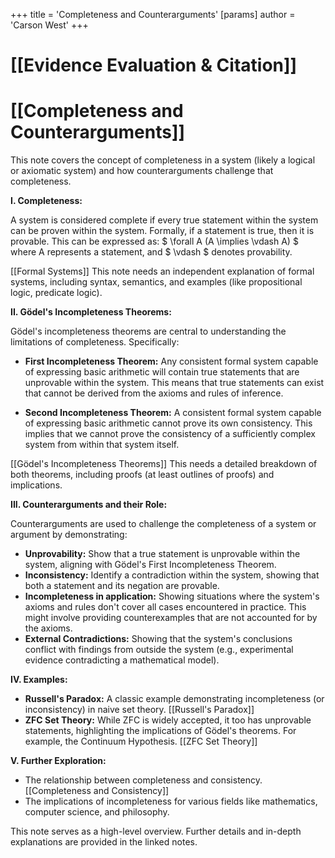 +++
 title = 'Completeness and Counterarguments'
[params]
	author = 'Carson West'
+++
# [[Evidence Evaluation & Citation]]
# [[Completeness and Counterarguments]]

This note covers the concept of completeness in a system (likely a logical or axiomatic system) and how counterarguments challenge that completeness.


**I. Completeness:**

A system is considered complete if every true statement within the system can be proven within the system.  Formally, if a statement is true, then it is provable.  This can be expressed as:   $  \forall A (A \implies \vdash A)  $   where A represents a statement, and  $ \vdash $  denotes provability.

[[Formal Systems]]  This note needs an independent explanation of formal systems, including syntax, semantics, and examples (like propositional logic, predicate logic).


**II.  Gödel's Incompleteness Theorems:**

Gödel's incompleteness theorems are central to understanding the limitations of completeness.  Specifically:

* **First Incompleteness Theorem:**  Any consistent formal system capable of expressing basic arithmetic will contain true statements that are unprovable within the system.  This means that true statements can exist that cannot be derived from the axioms and rules of inference.

* **Second Incompleteness Theorem:**  A consistent formal system capable of expressing basic arithmetic cannot prove its own consistency. This implies that we cannot prove the consistency of a sufficiently complex system from within that system itself.

[[Gödel's Incompleteness Theorems]]  This needs a detailed breakdown of both theorems, including proofs (at least outlines of proofs) and implications.


**III. Counterarguments and their Role:**

Counterarguments are used to challenge the completeness of a system or argument by demonstrating:

* **Unprovability:** Show that a true statement is unprovable within the system, aligning with Gödel's First Incompleteness Theorem.
* **Inconsistency:** Identify a contradiction within the system, showing that both a statement and its negation are provable.
* **Incompleteness in application:** Showing situations where the system's axioms and rules don't cover all cases encountered in practice.  This might involve providing counterexamples that are not accounted for by the axioms.
* **External Contradictions:** Showing that the system's conclusions conflict with findings from outside the system (e.g., experimental evidence contradicting a mathematical model).


**IV. Examples:**

* **Russell's Paradox:**  A classic example demonstrating incompleteness (or inconsistency) in naive set theory. [[Russell's Paradox]]
* **ZFC Set Theory:** While ZFC is widely accepted, it too has unprovable statements, highlighting the implications of Gödel's theorems.  For example, the Continuum Hypothesis. [[ZFC Set Theory]]


**V.  Further Exploration:**

* The relationship between completeness and consistency. [[Completeness and Consistency]]
*  The implications of incompleteness for various fields like mathematics, computer science, and philosophy.


This note serves as a high-level overview.  Further details and in-depth explanations are provided in the linked notes.
